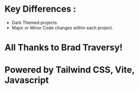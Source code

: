# Key Differences :

- Dark Themed projects
- Major or Minor Code changes within each project.

# All Thanks to Brad Traversy!

<h1>Powered by Tailwind CSS, Vite, Javascript</h1>
